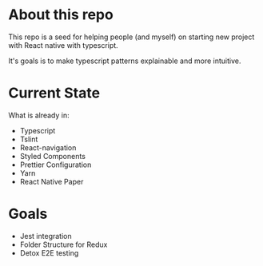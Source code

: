 # About this repo

This repo is a seed for helping people (and myself) on starting new project with React native with typescript.

It's goals is to make typescript patterns explainable and more intuitive.

# Current State

What is already in:

- Typescript
- Tslint
- React-navigation
- Styled Components
- Prettier Configuration
- Yarn
- React Native Paper

# Goals

- Jest integration
- Folder Structure for Redux
- Detox E2E testing
